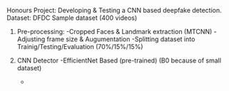 Honours Project: Developing & Testing a CNN based deepfake detection.
Dataset: DFDC Sample dataset (400 videos)


1. Pre-processing:
   -Cropped Faces & Landmark extraction (MTCNN)
   -Adjusting frame size & Augumentation
   -Splitting dataset into Trainig/Testing/Evaluation (70%/15%/15%)

2. CNN Detector
   -EfficientNet Based (pre-trained) (B0 because of small dataset)
   
   -
